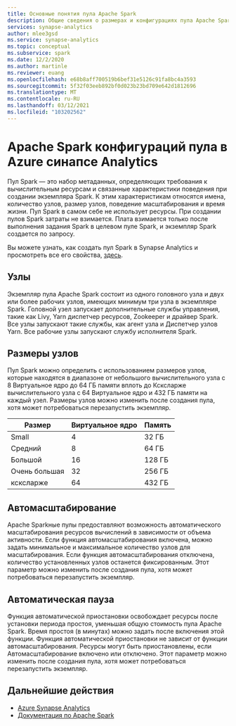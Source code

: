 ```yaml
---
title: Основные понятия пула Apache Spark
description: Общие сведения о размерах и конфигурациях пула Apache Spark в Azure синапсе Analytics.
services: synapse-analytics
author: mlee3gsd
ms.service: synapse-analytics
ms.topic: conceptual
ms.subservice: spark
ms.date: 12/2/2020
ms.author: martinle
ms.reviewer: euang
ms.openlocfilehash: e68b8aff700519b6bef31e5126c91fa8bc4a3593
ms.sourcegitcommit: 5f32f03eeb892bf0d023b23bd709e642d1812696
ms.translationtype: MT
ms.contentlocale: ru-RU
ms.lasthandoff: 03/12/2021
ms.locfileid: "103202562"
---
```

# <a name="apache-spark-pool-configurations-in-azure-synapse-analytics"></a>Apache Spark конфигураций пула в Azure синапсе Analytics

Пул Spark — это набор метаданных, определяющих требования к вычислительным ресурсам и связанные характеристики поведения при создании экземпляра Spark. К этим характеристикам относятся имена, количество узлов, размер узлов, поведение масштабирования и время жизни. Пул Spark в самом себе не использует ресурсы. При создании пулов Spark затраты не взимается. Плата взимается только после выполнения задания Spark в целевом пуле Spark, и экземпляр Spark создается по запросу.

Вы можете узнать, как создать пул Spark в Synapse Analytics и просмотреть все его свойства, [здесь](../quickstart-create-apache-spark-pool-portal.md).

## <a name="nodes"></a>Узлы

Экземпляр пула Apache Spark состоит из одного головного узла и двух или более рабочих узлов, имеющих минимум три узла в экземпляре Spark.  Головной узел запускает дополнительные службы управления, такие как Livy, Yarn диспетчер ресурсов, Zookeeper и драйвер Spark.  Все узлы запускают такие службы, как агент узла и Диспетчер узлов Yarn. Все рабочие узлы запускают службу исполнителя Spark.

## <a name="node-sizes"></a>Размеры узлов

Пул Spark можно определить с использованием размеров узлов, которые находятся в диапазоне от небольшого вычислительного узла с 8 Виртуальное ядро до 64 ГБ памяти вплоть до Ксксларже вычислительного узла с 64 Виртуальное ядро и 432 ГБ памяти на каждый узел. Размеры узлов можно изменить после создания пула, хотя может потребоваться перезапустить экземпляр.

|Размер | Виртуальное ядро | Память|
|-----|------|-------|
|Small|4|32 ГБ|
|Средний|8|64 ГБ|
|Большой|16|128 ГБ|
|Очень большая|32|256 ГБ|
|ксксларже|64|432 ГБ|

## <a name="autoscale"></a>Автомасштабирование

Apache Sparkные пулы предоставляют возможность автоматического масштабирования ресурсов вычислений в зависимости от объема активности.  Если функция автомасштабирования включена, можно задать минимальное и максимальное количество узлов для масштабирования.
Если функция автомасштабирования отключена, количество установленных узлов останется фиксированным.  Этот параметр можно изменить после создания пула, хотя может потребоваться перезапустить экземпляр.

## <a name="automatic-pause"></a>Автоматическая пауза

Функция автоматической приостановки освобождает ресурсы после установки периода простоя, уменьшая общую стоимость пула Apache Spark.  Время простоя (в минутах) можно задать после включения этой функции.  Функция автоматической приостановки не зависит от функции автомасштабирования. Ресурсы могут быть приостановлены, если Автомасштабирование включено или отключено.  Этот параметр можно изменить после создания пула, хотя может потребоваться перезапустить экземпляр.

## <a name="next-steps"></a>Дальнейшие действия

* [Azure Synapse Analytics](/azure/synapse-analytics)
* [Документация по Apache Spark](https://spark.apache.org/docs/2.4.5/)
